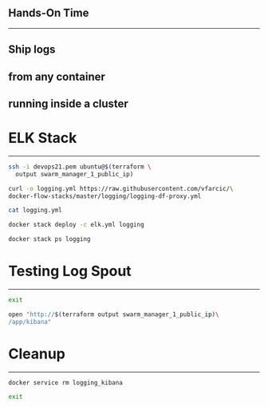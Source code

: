 ## Hands-On Time

---

## Ship logs

## from any container

## running inside a cluster


# ELK Stack

---

```bash
ssh -i devops21.pem ubuntu@$(terraform \
  output swarm_manager_1_public_ip)

curl -o logging.yml https://raw.githubusercontent.com/vfarcic/\
docker-flow-stacks/master/logging/logging-df-proxy.yml

cat logging.yml

docker stack deploy -c elk.yml logging

docker stack ps logging
```


# Testing Log Spout

---

```bash
exit

open "http://$(terraform output swarm_manager_1_public_ip)\
/app/kibana"
```


# Cleanup

---

```bash
docker service rm logging_kibana

exit
```